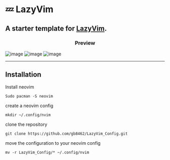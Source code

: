 # 💤 LazyVim

## A starter template for [LazyVim](https://github.com/LazyVim/LazyVim).

<h3 align="center">Preview</h3>

![image](https://github.com/user-attachments/assets/41d7de09-81a5-4c38-b55f-b833e2a0dc71)
![image](https://github.com/user-attachments/assets/d52d4dc2-e406-4ab8-b769-9277120f2727)
![image](https://github.com/user-attachments/assets/44cddb75-6d44-41ad-aedf-5d4e5c02eb67)

---

## Installation

Install neovim
```
Sudo pacman -S neovim
```
create a neovim config
```
mkdir ~/.config/nvim
```
clone the repository
```
git clone https://github.com/gb8462/LazyVim_Config.git
```
move the configuration to your neovim config
```
mv -r LazyVim_Config/* ~/.config/nvim
```
